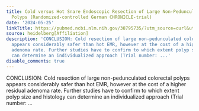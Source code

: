```yaml
---
title: Cold versus Hot Snare Endoscopic Resection of Large Non-Pedunculated Colorectal
  Polyps (Randomized-controlled German CHRONICLE-trial)
date: '2024-05-25'
linkTitle: https://pubmed.ncbi.nlm.nih.gov/38795735/?utm_source=curl&utm_medium=rss&utm_campaign=pubmed-2&utm_content=1FakS-2QOkCT8HsMOQP1bCRQ4YzyumYOmxmF0moLsQ3dFB1E9V&fc=20220326224207&ff=20240526182247&v=2.18.0.post9+e462414
source: heidelberg[Affiliation]
description: 'CONCLUSION: Cold resection of large non-pedunculated colorectal polyps
  appears considerably safer than hot EMR, however at the cost of a higher residual
  adenoma rate. Further studies have to confirm to which extent polyp size and histology
  can determine an individualized approach (Trial number: ...'
disable_comments: true
---
```

CONCLUSION: Cold resection of large non-pedunculated colorectal polyps appears considerably safer than hot EMR, however at the cost of a higher residual adenoma rate. Further studies have to confirm to which extent polyp size and histology can determine an individualized approach (Trial number: ...